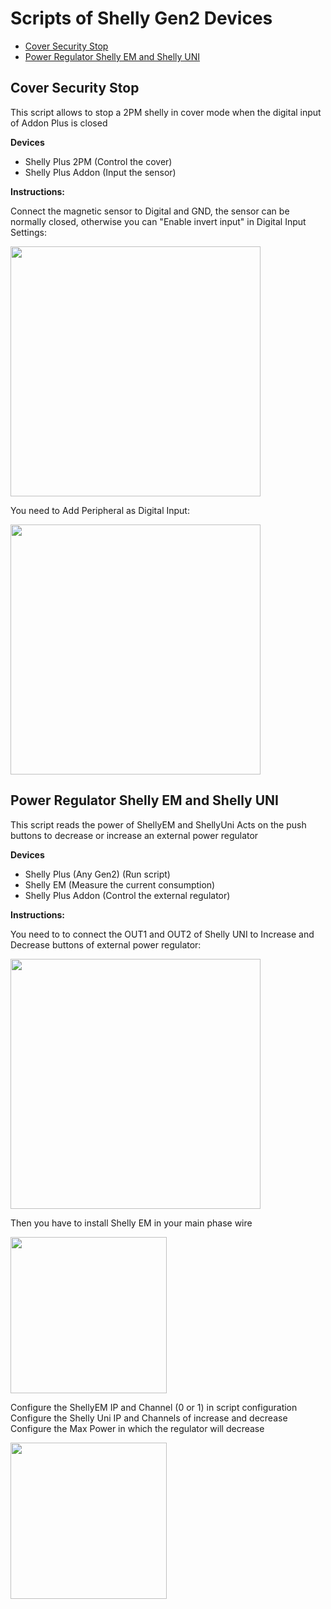 # Scripts of Shelly Gen2 Devices
- [Cover Security Stop](#cover-security-stop) 
- [Power Regulator Shelly EM and Shelly UNI](#power-regulator-shelly-em-and-shelly-uni)

## Cover Security Stop
This script allows to stop a 2PM shelly in cover mode when
the digital input of Addon Plus is closed

**Devices**
- Shelly Plus 2PM (Control the cover)
- Shelly Plus Addon (Input the sensor)

**Instructions:**

Connect the magnetic sensor to Digital and GND, the sensor can be normally closed, otherwise you can "Enable invert input" in Digital Input Settings:

<img src="https://user-images.githubusercontent.com/2444886/207821338-d2774f88-6a25-48bf-a9d6-76a8ee7c993c.jpeg" width="400">

You need to Add Peripheral as Digital Input:

<img src="https://user-images.githubusercontent.com/2444886/207820058-5ed20e13-748c-48c0-a7cc-807d5cc66344.png" width="400">



## Power Regulator Shelly EM and Shelly UNI
This script reads the power of ShellyEM and ShellyUni Acts on the push buttons to decrease or increase an external power regulator

**Devices**
- Shelly Plus (Any Gen2) (Run script)
- Shelly EM (Measure the current consumption)
- Shelly Plus Addon (Control the external regulator)

**Instructions:**

You need to to connect the OUT1 and OUT2 of Shelly UNI to Increase and Decrease buttons of external power regulator:

<img src="https://user-images.githubusercontent.com/2444886/207826332-13dab505-7f32-49a7-9ed1-c89223adf416.jpeg" width="400">

Then you have to install Shelly EM in your main phase wire

<img src="https://user-images.githubusercontent.com/2444886/207832873-40ae981f-be1e-4a80-b5cd-d85ad53b65e3.png" width="250">
     
Configure the ShellyEM IP and Channel (0 or 1) in script configuration
Configure the Shelly Uni IP and Channels of increase and decrease
Configure the Max Power in which the regulator will decrease

<img src="https://user-images.githubusercontent.com/2444886/207827541-1d100148-f1aa-4f61-a8c1-303dd533dff9.png" width="250">





